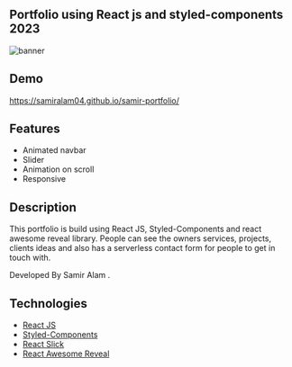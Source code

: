 
## Portfolio using React js and styled-components 2023

<img src="https://drive.google.com/file/d/1TAUyDJqIwvvFPAN87wNtvhJI-5NpZqr2/view?usp=drive_link" alt="banner"/>

## Demo
https://samiralam04.github.io/samir-portfolio/

## Features

- Animated navbar
- Slider
- Animation on scroll
- Responsive

## Description

This portfolio is build using React JS, Styled-Components and react awesome reveal library. People can see the owners services, projects, clients ideas and also has a serverless  contact form for people to get in touch with. 

Developed By Samir Alam .


## Technologies 

- [React JS](https://reactjs.org/docs/getting-started.html)
- [Styled-Components](https://styled-components.com)
- [React Slick](https://react-slick.neostack.com)
- [React Awesome Reveal](https://react-awesome-reveal.morello.dev/)

